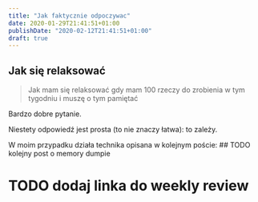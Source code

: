 ```yaml
---
title: "Jak faktycznie odpoczywac"
date: 2020-01-29T21:41:51+01:00
publishDate: "2020-02-12T21:41:51+01:00"
draft: true
---
```


## Jak się relaksować 

> Jak mam się relaksować gdy mam 100 rzeczy do zrobienia w tym tygodniu i muszę o tym pamiętać

Bardzo dobre pytanie. 

Niestety odpowiedź jest prosta (to nie znaczy łatwa): to zależy.

W moim przypadku działa technika opisana w kolejnym poście: ## TODO kolejny post o memory dumpie

# TODO dodaj linka do weekly review


